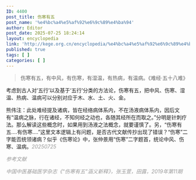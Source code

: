 ```yaml
---
ID: 4400
post_title: 伤寒有五
post_name: '%e4%bc%a4%e5%af%92%e6%9c%89%e4%ba%94'
author: Editor
post_date: 2025-07-25 18:24:14
layout: encyclopedia
link: 'http://kege.org.cn/encyclopedia/%e4%bc%a4%e5%af%92%e6%9c%89%e4%ba%94'
published: true
tags: [ ]
categories: [ ]
---
```

<blockquote>伤寒有五，有中风，有伤寒，有湿温，有热病，有温病。《难经·五十八难》</blockquote>
考虑到古人对‘五行’以及基于‘五行’分类的方法论，伤寒有五，把中风、伤寒、湿温、热病、温病可以分别对应于木、水、土、火、金。

熊伟注：此处难经提及诸病，皆在经络病体系内，不在汤液病体系内，因后文有“温病之脉，行在诸经，不知何经之动也，各随其经所在而取之。”分明是针刺疗法。那么解读这些概念时，如果用到汤液之法概念，就要谨慎了。另，“伤寒有五....有伤寒....”这里文本逻辑上有问题，是否古代文献传抄出现了错误？“伤寒”二字能否统领诸病？似乎《伤寒论》中，张仲景用“伤寒”二字题首，统论中风、伤寒、温病。<span style="color: #999999;"><em>20250725</em></span>

<span style="color: #999999;"><em>参考文献</em></span>

<span style="color: #999999;"><em>中国中医基础医学杂志《“伤寒有五”涵义新释》，张玉萱，田露，2019年第11期</em></span>